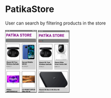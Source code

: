# PatikaStore

User can search by filtering products in the store

<p float="left">

<img src="https://github.com/nazliisn/PatikaStore/blob/master/PatikaStore_ReadME_Images/main.png" width="20%"  />
<img src="https://github.com/nazliisn/PatikaStore/blob/master/PatikaStore_ReadME_Images/filtered.png" width="20%" />

</p>
